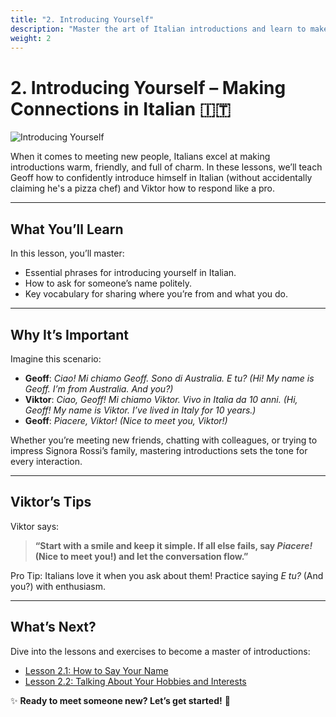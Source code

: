 ```yaml
---
title: "2. Introducing Yourself"
description: "Master the art of Italian introductions and learn to make a stellar first impression."
weight: 2
---
```


# 2. Introducing Yourself – Making Connections in Italian 🇮🇹  

![Introducing Yourself](/images/beginner/introducing-yourself/introducing-yourself.webp)

When it comes to meeting new people, Italians excel at making introductions warm, friendly, and full of charm. In these lessons, we’ll teach Geoff how to confidently introduce himself in Italian (without accidentally claiming he's a pizza chef) and Viktor how to respond like a pro.  

---

## What You’ll Learn  

In this lesson, you’ll master:  
- Essential phrases for introducing yourself in Italian.  
- How to ask for someone’s name politely.  
- Key vocabulary for sharing where you’re from and what you do.  

---

## Why It’s Important  

Imagine this scenario:  
- **Geoff**: *Ciao! Mi chiamo Geoff. Sono di Australia. E tu?* *(Hi! My name is Geoff. I’m from Australia. And you?)*  
- **Viktor**: *Ciao, Geoff! Mi chiamo Viktor. Vivo in Italia da 10 anni.* *(Hi, Geoff! My name is Viktor. I’ve lived in Italy for 10 years.)*  
- **Geoff**: *Piacere, Viktor!* *(Nice to meet you, Viktor!)*  

Whether you’re meeting new friends, chatting with colleagues, or trying to impress Signora Rossi’s family, mastering introductions sets the tone for every interaction.  

---

## Viktor’s Tips  

Viktor says:  
> **“Start with a smile and keep it simple. If all else fails, say *Piacere!* (Nice to meet you!) and let the conversation flow.”**  

Pro Tip: Italians love it when you ask about them! Practice saying *E tu?* (And you?) with enthusiasm.  

---

## What’s Next?  

Dive into the lessons and exercises to become a master of introductions:  
- [Lesson 2.1: How to Say Your Name](./lesson2.1/)  
- [Lesson 2.2: Talking About Your Hobbies and Interests](./lesson2.2/)  

✨ **Ready to meet someone new? Let’s get started!** 🎉  
